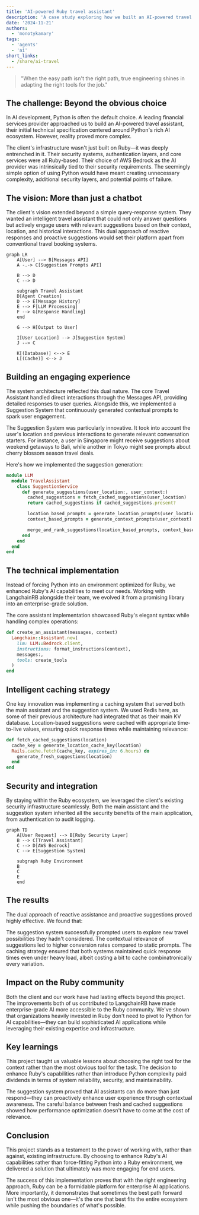 ```yaml
---
title: 'AI-powered Ruby travel assistant'
description: 'A case study exploring how we built an AI-powered travel assistant using Ruby and AWS Bedrock, demonstrating how choosing the right tools over popular choices led to a more robust and maintainable solution. This study examines our approach to integrating AI capabilities within existing Ruby infrastructure while maintaining enterprise security standards.'
date: '2024-11-21'
authors:
  - 'monotykamary'
tags:
  - 'agents'
  - 'ai'
short_links:
  - /share/ai-travel
---
```


> "When the easy path isn't the right path, true engineering shines in adapting the right tools for the job."

## The challenge: Beyond the obvious choice

In AI development, Python is often the default choice. A leading financial services provider approached us to build an AI-powered travel assistant, their initial technical specification centered around Python's rich AI ecosystem. However, reality proved more complex.

The client's infrastructure wasn't just built on Ruby—it was deeply entrenched in it. Their security systems, authentication layers, and core services were all Ruby-based. Their choice of AWS Bedrock as the AI provider was intrinsically tied to their security requirements. The seemingly simple option of using Python would have meant creating unnecessary complexity, additional security layers, and potential points of failure.

## The vision: More than just a chatbot

The client's vision extended beyond a simple query-response system. They wanted an intelligent travel assistant that could not only answer questions but actively engage users with relevant suggestions based on their context, location, and historical interactions. This dual approach of reactive responses and proactive suggestions would set their platform apart from conventional travel booking systems.

```mermaid
graph LR
    A[User] --> B[Messages API]
    A -.-> C[Suggestion Prompts API]

    B --> D
    C --> D

    subgraph Travel Assistant
    D[Agent Creation]
    D --> E[Message History]
    E --> F[LLM Processing]
    F --> G[Response Handling]
    end

    G --> H[Output to User]

    I[User Location] --> J[Suggestion System]
    J --> C

    K[(Database)] <--> E
    L[(Cache)] <--> J

```

## Building an engaging experience

The system architecture reflected this dual nature. The core Travel Assistant handled direct interactions through the Messages API, providing detailed responses to user queries. Alongside this, we implemented a Suggestion System that continuously generated contextual prompts to spark user engagement.

The Suggestion System was particularly innovative. It took into account the user's location and previous interactions to generate relevant conversation starters. For instance, a user in Singapore might receive suggestions about weekend getaways to Bali, while another in Tokyo might see prompts about cherry blossom season travel deals.

Here's how we implemented the suggestion generation:

```ruby
module LLM
  module TravelAssistant
    class SuggestionService
      def generate_suggestions(user_location:, user_context:)
        cached_suggestions = fetch_cached_suggestions(user_location)
        return cached_suggestions if cached_suggestions.present?

        location_based_prompts = generate_location_prompts(user_location)
        context_based_prompts = generate_context_prompts(user_context)

        merge_and_rank_suggestions(location_based_prompts, context_based_prompts)
      end
    end
  end
end
```

## The technical implementation

Instead of forcing Python into an environment optimized for Ruby, we enhanced Ruby's AI capabilities to meet our needs. Working with LangchainRB alongside their team, we evolved it from a promising library into an enterprise-grade solution.

The core assistant implementation showcased Ruby's elegant syntax while handling complex operations:

```ruby
def create_an_assistant(messages, context)
  Langchain::Assistant.new(
    llm: LLM::Bedrock.client,
    instructions: format_instructions(context),
    messages:,
    tools: create_tools
  )
end
```

## Intelligent caching strategy

One key innovation was implementing a caching system that served both the main assistant and the suggestion system. We used Redis here, as some of their previous architecture had integrated that as their main KV database. Location-based suggestions were cached with appropriate time-to-live values, ensuring quick response times while maintaining relevance:

```ruby
def fetch_cached_suggestions(location)
  cache_key = generate_location_cache_key(location)
  Rails.cache.fetch(cache_key, expires_in: 6.hours) do
    generate_fresh_suggestions(location)
  end
end
```

## Security and integration

By staying within the Ruby ecosystem, we leveraged the client's existing security infrastructure seamlessly. Both the main assistant and the suggestion system inherited all the security benefits of the main application, from authentication to audit logging.

```mermaid
graph TD
    A[User Request] --> B[Ruby Security Layer]
    B --> C[Travel Assistant]
    C --> D[AWS Bedrock]
    C --> E[Suggestion System]

    subgraph Ruby Environment
    B
    C
    E
    end

```

## The results

The dual approach of reactive assistance and proactive suggestions proved highly effective. We found that:

The suggestion system successfully prompted users to explore new travel possibilities they hadn't considered. The contextual relevance of suggestions led to higher conversion rates compared to static prompts. The caching strategy ensured that both systems maintained quick response times even under heavy load, albeit costing a bit to cache combinatronically every variation.

## Impact on the Ruby community

Both the client and our work have had lasting effects beyond this project. The improvements both of us contributed to LangchainRB have made enterprise-grade AI more accessible to the Ruby community. We've shown that organizations heavily invested in Ruby don't need to pivot to Python for AI capabilities—they can build sophisticated AI applications while leveraging their existing expertise and infrastructure.

## Key learnings

This project taught us valuable lessons about choosing the right tool for the context rather than the most obvious tool for the task. The decision to enhance Ruby's capabilities rather than introduce Python complexity paid dividends in terms of system reliability, security, and maintainability.

The suggestion system proved that AI assistants can do more than just respond—they can proactively enhance user experience through contextual awareness. The careful balance between fresh and cached suggestions showed how performance optimization doesn't have to come at the cost of relevance.

## Conclusion

This project stands as a testament to the power of working with, rather than against, existing infrastructure. By choosing to enhance Ruby's AI capabilities rather than force-fitting Python into a Ruby environment, we delivered a solution that ultimately was more engaging for end users.

The success of this implementation proves that with the right engineering approach, Ruby can be a formidable platform for enterprise AI applications. More importantly, it demonstrates that sometimes the best path forward isn't the most obvious one—it's the one that best fits the entire ecosystem while pushing the boundaries of what's possible.
